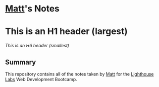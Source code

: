 # [Matt](https://github.com/wagabooga/)'s Notes

# This is an H1 header (largest)
###### This is an H6 header (smallest)







## Summary 

This repository contains all of the notes taken by [Matt](https://github.com/wagabooga/) for the [Lighthouse Labs](https://www.lighthouselabs.ca/) Web Development Bootcamp.